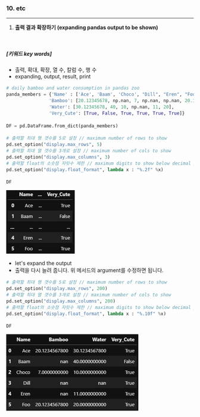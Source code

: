 ### 10. etc  
--------




1. **출력 결과 확장하기 (expanding pandas output to be shown)**  


<br/>  


##### [키워드 key words]  
  - 출력, 확대, 확장, 열 수, 칼럼 수, 행 수
  - expanding, output, result, print


```python
# daily bamboo and water consumption in pandas zoo
panda_members = {'Name' : ['Ace', 'Baam', 'Choco', "Dill", "Eren", "Foo"],
                'Bamboo': [20.12345678, np.nan, 7, np.nan, np.nan, 20.12345678],
                'Water': [30.12345678, 40, 10, np.nan, 11, 20],
                'Very_Cute': [True, False, True, True, True, True]}

DF = pd.DataFrame.from_dict(panda_members)

# 출력할 최대 행 갯수를 5로 설정 // maximum number of rows to show
pd.set_option("display.max_rows", 5)
# 출력할 최대 열 갯수를 3개로 설정 // maximum number of cols to show
pd.set_option("display.max_columns", 3)
# 출력할 float의 소숫점 자릿수 제한 // maximum digits to show below decimal point
pd.set_option("display.float_format", lambda x : "%.2f" %x)

DF

```

![expand_output_original](/assets/10.Etc/expand_output_original.png)  

- let's expand the output
- 출력을 다시 늘려 줍니다. 위 메서드의 argument를 수정하면 됩니다.

```python
# 출력할 최대 행 갯수를 5로 설정 // maximum number of rows to show
pd.set_option("display.max_rows", 200)
# 출력할 최대 열 갯수를 3개로 설정 // maximum number of cols to show
pd.set_option("display.max_columns", 200)
# 출력할 float의 소숫점 자릿수 제한 // maximum digits to show below decimal point
pd.set_option("display.float_format", lambda x : "%.10f" %x)

DF
```



![expand_output_exp](/assets/10.Etc/expand_output_exp.png)  
